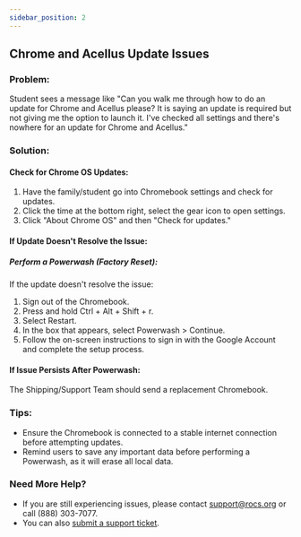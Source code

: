 ```yaml
---
sidebar_position: 2
---
```


## Chrome and Acellus Update Issues

### Problem:
Student sees a message like "Can you walk me through how to do an update for Chrome and Acellus please? It is saying an update is required but not giving me the option to launch it. I've checked all settings and there's nowhere for an update for Chrome and Acellus."

### Solution:
#### Check for Chrome OS Updates:
1. Have the family/student go into Chromebook settings and check for updates.
2. Click the time at the bottom right, select the gear icon to open settings.
3. Click "About Chrome OS" and then "Check for updates."

#### If Update Doesn't Resolve the Issue:
##### Perform a Powerwash (Factory Reset):
If the update doesn't resolve the issue:
1. Sign out of the Chromebook.
2. Press and hold Ctrl + Alt + Shift + r.
3. Select Restart.
4. In the box that appears, select Powerwash > Continue.
5. Follow the on-screen instructions to sign in with the Google Account and complete the setup process.

#### If Issue Persists After Powerwash:
The Shipping/Support Team should send a replacement Chromebook.

### Tips:
- Ensure the Chromebook is connected to a stable internet connection before attempting updates.
- Remind users to save any important data before performing a Powerwash, as it will erase all local data.

### Need More Help?
- If you are still experiencing issues, please contact support@rocs.org or call (888) 303-7077.
- You can also [submit a support ticket](#).